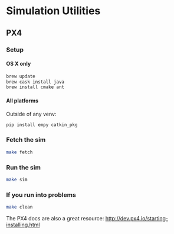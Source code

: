 # Simulation Utilities

## PX4

### Setup

#### OS X only

```sh
brew update
brew cask install java
brew install cmake ant
```
#### All platforms

Outside of any venv:
```sh
pip install empy catkin_pkg
```

### Fetch the sim
```sh
make fetch
```

### Run the sim
```sh
make sim
```

### If you run into problems
```sh
make clean
```
The PX4 docs are also a great resource: http://dev.px4.io/starting-installing.html
